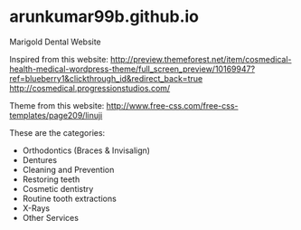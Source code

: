 # arunkumar99b.github.io
Marigold Dental Website

Inspired from this website:
http://preview.themeforest.net/item/cosmedical-health-medical-wordpress-theme/full_screen_preview/10169947?ref=blueberry1&clickthrough_id&redirect_back=true
http://cosmedical.progressionstudios.com/

Theme from this website:
http://www.free-css.com/free-css-templates/page209/linuji

These are the categories:
 - Orthodontics (Braces & Invisalign)
 - Dentures
 - Cleaning and Prevention
 - Restoring teeth
 - Cosmetic dentistry
 - Routine tooth extractions
 - X-Rays
 - Other Services
